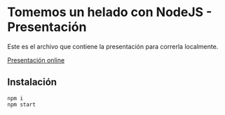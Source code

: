 # Tomemos un helado con NodeJS - Presentación

Este es el archivo que contiene la presentación para correrla localmente.

[Presentación online](https://tomemos-un-helado-con-nodejs.now.sh/)


## Instalación
```
npm i
npm start
```

